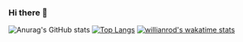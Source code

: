 ### Hi there 👋


![Anurag's GitHub stats](https://github-readme-stats.vercel.app/api?username=AlimovaKatrin&count_private=true&show_icons=true&theme=calm)
[![Top Langs](https://github-readme-stats.vercel.app/api/top-langs/?username=AlimovaKatrin&layout=compact&theme=calm)](https://github.com/anuraghazra/github-readme-stats)
[![willianrod's wakatime stats](https://github-readme-stats.vercel.app/api/wakatime?username=AlimovaKatrin&layout=compact)](https://github.com/anuraghazra/github-readme-stats)
